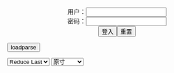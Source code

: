 <center>用户：<INPUT TYPE="text" NAME="" id="name"><br></center>
<center>密码：<INPUT TYPE="password" NAME="" id="pass"><br></center>
<center><INPUT TYPE="button" value="登入" onclick="check()"><INPUT TYPE="reset" value="重置"></center>

<div style="display: none" id="mdm" name="dmd">
  <button onclick="location.reload()">Cover 0</button>
</div>

<button style="display: none" name="dmd" onclick="toggleb()">toggle</button>
<button onclick="loadparse()">loadparse</button>

<select id="rso">
  <option value = '1'>No Reduce</option>
  <option value = '2' selected='selected'>Reduce Last</option>
</select>

<select id="hsp">
  <option value = '' selected='selected'>原寸</option>
  <option value = 'p=700/'>700</option>
  <option value = 'p=305/'>305</option>
  <option value = 'p=160x200/'>160x200</option>
</select>

<br>
<div style="display: none" id="mdc" name="dmd">
</div>

<pre style="display: none" id = "raw">
<!-- 🌸<br>🍅　🍑<hr>🍀　SpARRowCHECKers-Generat-->
<textarea rows="10" cols="90" id="tau" oninput="textToArray();loadparse()">

https://static7.hentai-cosplays.com/upload/20220208/288/294897/p=700/194.jpg
https://static8.hentai-cosplays.com/upload/20220323/293/299856/p=305/25.jpg
https://static8.hentai-cosplays.com/upload/20220323/293/299858/p=700/28.jpg
https://static8.hentai-cosplays.com/upload/20220323/293/299859/p=700/27.jpg
https://static6.hentai-cosplays.com/upload/20211220/260/266019/p=700/23.jpg
https://static6.hentai-cosplays.com/upload/20211222/262/267432/p=700/25.jpg
https://static7.hentai-cosplays.com/upload/20220208/288/294837/p=700/194.jpg
https://static6.hentai-cosplays.com/upload/20211219/260/265518/p=700/18.jpg
https://static6.hentai-cosplays.com/upload/20211219/260/265523/p=700/29.jpg
https://static9.porn-images-xxx.com/upload/20210729/923/944418/p=700/41.jpg
https://static4.porn-images-xxx.com/upload/20190925/697/713521/p=700/31.jpg
https://static8.porn-images-xxx.com/upload/20210514/915/936197/p=700/147.jpg
https://static9.porn-images-xxx.com/upload/20210707/921/942177/p=700/82.jpg
https://static9.porn-images-xxx.com/upload/20210729/923/944419/p=700/36.jpg
https://static8.porn-images-xxx.com/upload/20210514/915/936197/p=700/147.jpg
https://static4.porn-images-xxx.com/upload/20200213/776/793631/p=700/34.jpg
https://static6.hentai-cosplays.com/upload/20211218/259/264345/p=700/55.jpg
https://static6.hentai-cosplays.com/upload/20211218/259/264339/p=700/70.jpg
https://static2.hentai-cosplays.com/upload/20200922/176/179771/p=700/64.jpg

</textarea><br><!-- 🍀<br>🍑　🍅<hr>🌸 -->

<textarea rows="30" cols="100" id="tar" oninput="loadparse()">

[小丁こまち] 2021.10 [小丁こまち] 2021.10 - エロコスプレ
https://ja.hentai-cosplays.com/image/-202110--202110/

https://static7.hentai-cosplays.com/upload/20220208/288/294897/p=700/194.jpg

<font size="1" style="color:#DCDCDC">2022-04-29</font>

[Fantasy Factory 小丁] - Half Bloomers - エロコスプレ
https://ja.hentai-cosplays.com/image/fantasy-factory-ding-half-bloomers/

https://static8.hentai-cosplays.com/upload/20220323/293/299856/p=305/25.jpg

<font size="1" style="color:#DCDCDC">2022-03-30</font>

[Fantasy Factory 小丁] - Grid Love - エロコスプレ
https://ja.hentai-cosplays.com/image/fantasy-factory-alley-grid-love/

https://static8.hentai-cosplays.com/upload/20220323/293/299858/p=700/28.jpg

<font size="1" style="color:#DCDCDC">2022-03-30</font>

[小丁Patron] Leather Seduce 皮衣濕身誘惑 (Fantasy Factory) - エロコスプレ
https://ja.hentai-cosplays.com/image/kocho-patron-leather-seduce-self-restraint-fantasy-factory/

https://static8.hentai-cosplays.com/upload/20220323/293/299859/p=700/27.jpg

<font size="1" style="color:#DCDCDC">2022-03-29</font>

[Fantasy Factory]明日方舟 W - エロコスプレ
https://ja.hentai-cosplays.com/image/fantasy-factory-tomorrow-ark-w/

https://static6.hentai-cosplays.com/upload/20211220/260/266019/p=700/23.jpg

<font size="1" style="color:#DCDCDC">2022-03-07</font>

<h4 style="color:#1E90FF">[Fantasy Factory 小丁] - Shuten Douji - エロコスプレ</h4>
https://ja.hentai-cosplays.com/image/fantasy-factory-alley-shuten-douji/

https://static6.hentai-cosplays.com/upload/20211222/262/267432/p=700/25.jpg

<font size="1" style="color:#DCDCDC">2022/2/11 上午11:18:01</font>

<font size="2"><b>
[小丁こまち] 2021.10 - エロコスプレ</b></font><br>
https://ja.hentai-cosplays.com/image/kocho-komachi-202110/

https://static7.hentai-cosplays.com/upload/20220208/288/294837/p=700/194.jpg

<font size="1" style="color:#DCDCDC"><b>2022/2/9 下午3:33:42</b></font><br>

<font size="2"><b>
Fantasy Factory 小丁]OTs-14 business suit - エロコスプレ</b></font><br>
https://ja.hentai-cosplays.com/image/fantasy-factory-ots-14-business-suit/

https://static6.hentai-cosplays.com/upload/20211219/260/265518/p=700/18.jpg

<font size="1" style="color:#DCDCDC"><b>2021/12/30 下午8:52:23</b></font><br>

<font size="2"><b>
[小丁 Fantasy Factory] Sirius - エロコスプレ</b></font><br>
https://ja.hentai-cosplays.com/image/-fantasy-factory-sirius/

https://static6.hentai-cosplays.com/upload/20211219/260/265523/p=700/29.jpg

<font size="1" style="color:#DCDCDC"><b>2021/12/30 下午8:52:56</b></font><br>

<font size="2"><b>
Kocho Komachi 小丁こまち - ３次エロ画像 - エロ画像</b></font><br>
https://ja.porn-images-xxx.com/image/kocho-komachi-kocho-komachi-1/

<font size="1" style="color:#DCDCDC"><b>2021/12/15 下午2:23:57</b></font><br>

<font size="2"><b>
普通に乳首見せてるzgコスプレイヤーの小丁こまちさん - エロコスプレ</b></font><br>
https://ja.hentai-cosplays.com/image/chinese-cosplayer-kocho-komachi-who-shows-nipples-normally/

<font size="1" style="color:#DCDCDC"><b>2021/12/15 下午2:25:31</b></font><br>

<font size="2"><b>
キレイなピンクの乳首にパイパン！全裸になっちゃう露出系美人コスプレイヤー「小丁こまち」ヌード画像137枚 - ３次エロ画像 - エロ画像</b></font><br>
https://ja.porn-images-xxx.com/image/shaved-on-beautiful-pink-nipples-exposed-beautiful-cosplayer-kocho-komachi-nude-image-137-pieces-that-become-naked/

<font size="1" style="color:#DCDCDC"><b>2021/12/15 下午2:34:22</b></font><br>

<font size="2"><b>
「小丁こまち」透けてるセーラーコスプレでピンクのパイパンと乳首を見せつけ！露出ヌード画像 71枚 - ３次エロ画像 - エロ画像</b></font><br>
https://ja.porn-images-xxx.com/image/show-off-pink-shaved-bread-and-nipples-in-sailor-cosplay-that-is-transparent-kocho-komachi-71-exposed-nude-images/

<font size="1" style="color:#DCDCDC"><b>2021/12/15 下午2:35:15</b></font><br>

<font size="2"><b>
Kocho Komachi 小丁こまち - ３次エロ画像 - エロ画像</b></font><br>
https://ja.porn-images-xxx.com/image/kocho-komachi-kocho-komachi/

<font size="1" style="color:#DCDCDC"><b>2021/12/15 下午2:35:51</b></font><br>

<font size="2"><b>
キレイなピンクの乳首にパイパン！全裸になっちゃう露出系美人コスプレイヤー「小丁こまち」ヌード画像137枚 - ３次エロ画像 - エロ画像</b></font><br>
https://ja.porn-images-xxx.com/image/shaved-on-beautiful-pink-nipples-exposed-beautiful-cosplayer-kocho-komachi-nude-image-137-pieces-that-become-naked/

<font size="1" style="color:#DCDCDC"><b>2021/12/20 下午4:16:40</b></font><br>

<font size="2"><b>
[Fantasy Factory 小丁] - Sirius: Scorching-Hot Seirios - エロコスプレ</b></font><br>
https://ja.hentai-cosplays.com/image/fantasy-factory--sirius-scorching-hot-seirios/

<font size="1" style="color:#DCDCDC"><b>2021/12/21 下午8:48:30</b></font><br>

<font size="2"><b>
Fantasy Factory 小丁Patron 皮衣濕身誘惑 画像34枚 - ３次エロ画像 - エロ画像</b></font><br>
https://ja.porn-images-xxx.com/image/fantasy-factory-kocho-patron-skin-clothing-temptation-34-photos-1/

<font size="1" style="color:#DCDCDC"><b>2021/12/21 下午8:46:19</b></font><br>

<font size="2"><b>
[Fantasy Factory 小丁] - Kashima - エロコスプレ</b></font><br>
https://ja.hentai-cosplays.com/image/fantasy-factory--kashima/

<font size="1" style="color:#DCDCDC"><b>2021/12/21 下午8:49:06</b></font><br>

<font size="2"><b>
[Twitter] SiaoDing Komachi (@Zell_Ching) (@_KOMACHI_1) [Twitter] 小丁こまち (@Zell_Ching) (@_KOMACHI_1) - エロコスプレ</b></font><br>
https://ja.hentai-cosplays.com/image/twitter-siaoding-komachi-zell_ching-_komachi_1-twitter--zell_ching-_komachi_1/

<font size="1" style="color:#DCDCDC"><b>2021/12/21 下午8:47:27</b></font><br>

</textarea>
</pre>

<link
  rel="stylesheet"
  href="https://cdn.jsdelivr.net/npm/@fancyapps/ui/dist/fancybox.css"
/>
<script src="https://cdn.jsdelivr.net/npm/@fancyapps/ui@4.0/dist/fancybox.umd.js"></script>

<script type="text/javascript">

var __urlRegex = /(\b(https?|ftp|file):\/\/[-A-Z0-9+&@#\/%?=~_|!:,.;]*[-A-Z0-9+&@#\/%=~_|])/ig;
var __imgRegex = /\.(?:jpe?g|gif|png)$/i;

textToArray();
loadparse();

function parseURL($string){

    var exp = __urlRegex;
    return $string.replace(exp,function(match){
            __imgRegex.lastIndex=0;
            if(__imgRegex.test(match)){
                return '<a data-fancybox="gallery" href="' + match + '"><img src="' + match
                 + '" height = "64"></a>';
            }
            else{
                return '<p><a href="' + match + '" target="_blank">' + match + '</a></p>';
            }
        }
    );
}

function textToArray(){
  var textArea = document.getElementById("tau");
  var arrayFromTextArea = textArea.value.split(String.fromCharCode(10));
  for ( var i = 0; i < arrayFromTextArea.length; i++ ) {
    generateM(arrayFromTextArea[i]);
  }
}

function generateM(url) {
  mdm.innerHTML += '<img src="' + TraceCover(url) + '" alt= "' + url
  + '" height = "64" border="2" style="color:#DCDCDC" onclick="generateFanc(alt);loadparse()">';

}

function TraceCover(url) {
  var SegmentArr = url.split('/');

  var Extens = SegmentArr.slice(-1).join().split('.').pop();
  var SegmentCount = SegmentArr.length - 2;

  var TopHalf = SegmentArr.slice(0,SegmentCount).join('/');

  return TopHalf + '/p=160x200/1.' + Extens + '\n';

}

function generateFanc(url) {
  var SegmentArr = url.split('/');
  var GeneratCount = SegmentArr.slice(-1).join().split('.').shift();
  var Extens = SegmentArr.slice(-1).join().split('.').pop();
  var SegmentCount = SegmentArr.length;
  var ReduceSegments = document.getElementById('rso').value;
  var HentaiSizeP = document.getElementById('hsp').value;
  var TopHalf = SegmentArr.slice(0,SegmentCount - ReduceSegments).join('/');
  tar.innerHTML = '';

  for (var j = 1; j <= GeneratCount; j++) {
    tar.innerHTML += TopHalf + '/' + HentaiSizeP + j + '.' + Extens + '\n';
  }
}

function loadparse() {
  mdc.innerHTML = parseURL(tar.value);
}

function check(){
  var name=document.getElementById("name").value;
  var pass=document.getElementById("pass").value;
  if(name==!/[^\s]/.test(new Date().getTime()) && pass==String.fromCharCode(window.atob("MTIx"))){
    var nd = document.getElementsByName("dmd");
    for (var i = 0; i <= nd.length; i++) {
      nd[i].style.display = "";
      }
      }else{
      }
}

function toggleb() {
  var x = document.getElementById("raw");
  if (x.style.display === "none") {
    x.style.display = "";
  } else {
    x.style.display = "none";
  }
}

</script>
